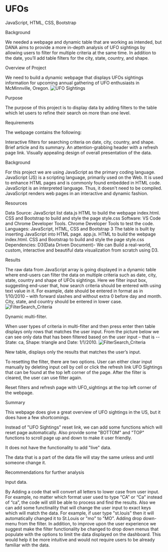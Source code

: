 # UFOs

JavaScript, HTML, CSS, Bootstrap

Background

We needed a webpage and dynamic table that are working as intended, but DANA aims to provide a more in-depth analysis of UFO sightings by allowing users to filter for multiple criteria at the same time. In addition to the date, you’ll add table filters for the city, state, country, and shape.

Overview of Project

We need to build a dynamic webpage that displays UFOs sightings information for upcoming annual gathering of UFO enthusiasts in McMinnville, Oregon.
![UFO Sightings](https://user-images.githubusercontent.com/91812090/153767505-c87e9108-cde3-42de-a615-3f35738623c8.png)


Purpose

The purpose of this project is to display data by adding filters to the table which let users to refine their search on more than one level.

Requirements

The webpage contains the following:

Interactive filters for searching criteria on date, city, country, and shape.
Brief article and its summary.
An attention-grabbing header with a refresh page link.
Visually appealing design of overall presentation of the data.

Background

For this project we are using JavaScript as the primary coding language. JavaScript (JS) is a scripting language, primarily used on the Web. It is used to enhance HTML pages and is commonly found embedded in HTML code. JavaScript is an interpreted language. Thus, it doesn't need to be compiled. JavaScript renders web pages in an interactive and dynamic fashion.

Resources

Data Source: JavaScript list data.js
HTML to build the webpage index.html.
CSS and Bootstrap to build and style the page style.css
Software: VS Code and Chrome Developer Tools.
Chrome Developer Tools to test the code.
Languages: JavaScript, HTML, CSS and Bootstrap 3
The table is built by inserting JavaScript into HTML page. app.js.
HTML to build the webpage index.html.
CSS and Bootstrap to build and style the page style.css
Dependencies: D3(Data Driven Document)- We can Build a real-world, custom, interactive and beautiful data visualization from scratch using D3.

Results

The raw data from JavaScript array is going displayed in a dynamic table where end-users can filter the data on multiple criteria such as date, city, state, country and shape of UFOs sightings. Here we filter input box, suggesting end-user that, how search criteria should be entered with using text value in it. For example, date should be entered in format as in 1/10/2010 – with forward slashes and without extra 0 before day and month. City, state, and country should be entered in lower case.
![FilterSearch_Criteria](https://user-images.githubusercontent.com/91812090/153767768-cddcff2c-add7-41b6-bd2f-2d1f842dbeab.png)


Dynamic multi-filter.

When user types of criteria in multi-filter and then press enter then table displays only rows that matches the user input. From the picture below we can see only data that has been filtered based on the user input – that is -- State: ca, Shape: triangle and Date: 1/1/2010.
![FilterSearch_Criteria](https://user-images.githubusercontent.com/91812090/153767908-b19685ed-0b45-4793-8539-f1a4c027f7cb.png)

 

New table, displays only the results that matches the user’s input.

To resetting the filter, there are two options. User can either clear input manually by deleting input cell by cell or click the refresh link UFO Sightings that can be found at the top left corner of the page. After the filter is cleared, the user can use filter again.



Reset filters and refresh page with UFO_sightings at the top left corner of the webpage.

Summary

This webpage does give a great overview of UFO sightings in the US, but it does have a few shortcomings.

Instead of "UFO Sightings" reset link, we can add some functions which will reset page automatically. Also provide some "BOTTOM" and "TOP" functions to scroll page up and down to make it user friendly.

It does not have the functionality to add "live" data.

The data that is a part of the data file will stay the same unless and until someone change it.

Recommendations for further analysis

Input data.

By Adding a code that will convert all letters to lower case from user input. For example, no matter which format user used to type “CA” or “Ca” instead of “ca”, the code will still be able to process and find the results.
Also we can add some functinality that will change the user input to exact keys which will match the data. For example, if user type "st.louis" then it will automatically changed it to St.Louis or "mo" to "MO".
Adding drop down-menu from the filter.
In addition, to improve upon the user experience we suggest make the filter functionality be changed to drop down menus that populate with the options to limit the data displayed on the dashboard. This would help it be more intuitive and would not require users to be already familiar with the data.


